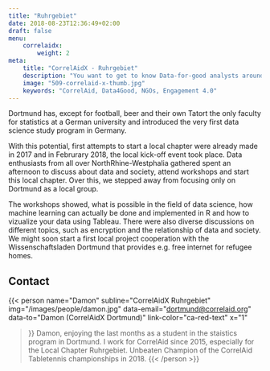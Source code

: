 ```yaml
---
title: "Ruhrgebiet"
date: 2018-08-23T12:36:49+02:00
draft: false
menu: 
    correlaidx:
        weight: 2
meta:
    title: "CorrelAidX - Ruhrgebiet"
    description: "You want to get to know Data-for-good analysts around you and use data for social good? In this case, you are interested in CorrelAidX!"
    image: "509-correlaid-x-thumb.jpg"
    keywords: "CorrelAid, Data4Good, NGOs, Engagement 4.0"
---
```


Dortmund has, except for football, beer and their own Tatort the only faculty for statistics at a German university and 
introduced the very first data science study program in Germany.

With this potential, first attempts to start a local chapter were already made in 2017 and in Februrary 2018, 
the local kick-off event took place. Data enthusiasts from all over NorthRhine-Westphalia gathered spent an 
afternoon to discuss about data and society, attend workshops  and start this local chapter. Over this, we stepped away 
from focusing only on Dortmund as a local group.

The workshops showed, what is possible in the field of data science, how machine learning can actually be done and 
implemented in R and how to vizualize your data using Tableau. There were also diverse discussions on different topics, 
such as encryption and the relationship of data and society. We might soon start a first local project cooperation with 
the Wissenschaftsladen Dortmund that provides e.g. free internet for refugee homes.

## Contact

{{< person 
    name="Damon"
    subline="CorrelAidX Ruhrgebiet"
    img="/images/people/damon.jpg"
    data-email="dortmund@correlaid.org"
    data-to="Damon (CorrelAidX Dortmund)"
    link-color="ca-red-text"
    x="1"
>}}
Damon, enjoying the last months as a student in the staistics program in Dortmund. I work for CorrelAid since 2015, 
especially for the Local Chapter Ruhrgebiet. Unbeaten Champion of the CorrelAid Tabletennis championships in 2018.
{{< /person >}}